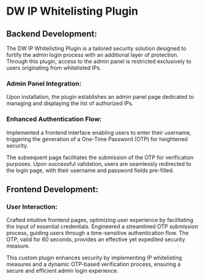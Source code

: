 # DW IP Whitelisting Plugin

## Backend Development:

The DW IP Whitelisting Plugin is a tailored security solution designed to fortify the admin login process with an additional layer of protection. Through this plugin, access to the admin panel is restricted exclusively to users originating from whitelisted IPs.

### Admin Panel Integration:
Upon installation, the plugin establishes an admin panel page dedicated to managing and displaying the list of authorized IPs.

### Enhanced Authentication Flow:
Implemented a frontend interface enabling users to enter their username, triggering the generation of a One-Time Password (OTP) for heightened security.

The subsequent page facilitates the submission of the OTP for verification purposes. Upon successful validation, users are seamlessly redirected to the login page, with their username and password fields pre-filled.

## Frontend Development:

### User Interaction:
Crafted intuitive frontend pages, optimizing user experience by facilitating the input of essential credentials.
Engineered a streamlined OTP submission process, guiding users through a time-sensitive authentication flow. The OTP, valid for 60 seconds, provides an effective yet expedited security measure.

This custom plugin enhances security by implementing IP whitelisting measures and a dynamic OTP-based verification process, ensuring a secure and efficient admin login experience.

